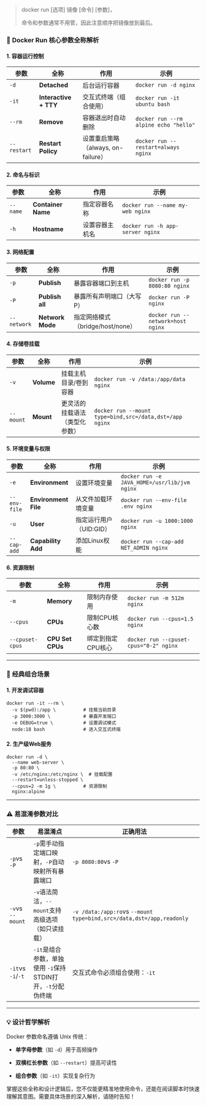 >docker run \[选项]   镜像  \[命令] \[参数]，
>
>命令和参数通常不用管，因此注意顺序把镜像放到最后。

### 🐳 ​**​Docker Run 核心参数全称解析​**​

#### ​**​1. 容器运行控制​**​

|参数|全称|作用|示例|
|---|---|---|---|
|`-d`|​**​Detached​**​|后台运行容器|`docker run -d nginx`|
|`-it`|​**​Interactive + TTY​**​|交互式终端（组合使用）|`docker run -it ubuntu bash`|
|`--rm`|​**​Remove​**​|容器退出时自动删除|`docker run --rm alpine echo "hello"`|
|`--restart`|​**​Restart Policy​**​|设置重启策略（always, on-failure）|`docker run --restart=always nginx`|

#### ​**​2. 命名与标识​**​

|参数|全称|作用|示例|
|---|---|---|---|
|`--name`|​**​Container Name​**​|指定容器名称|`docker run --name my-web nginx`|
|`-h`|​**​Hostname​**​|设置容器主机名|`docker run -h app-server nginx`|

#### ​**​3. 网络配置​**​

|参数|全称|作用|示例|
|---|---|---|---|
|`-p`|​**​Publish​**​|暴露容器端口到主机|`docker run -p 8080:80 nginx`|
|`-P`|​**​Publish all​**​|暴露所有声明端口（大写P）|`docker run -P nginx`|
|`--network`|​**​Network Mode​**​|指定网络模式（bridge/host/none）|`docker run --network=host nginx`|

#### ​**​4. 存储卷挂载​**​

|参数|全称|作用|示例|
|---|---|---|---|
|`-v`|​**​Volume​**​|挂载主机目录/卷到容器|`docker run -v /data:/app/data nginx`|
|`--mount`|​**​Mount​**​|更灵活的挂载语法（类型化参数）|`docker run --mount type=bind,src=/data,dst=/app nginx`|

#### ​**​5. 环境变量与权限​**​

|参数|全称|作用|示例|
|---|---|---|---|
|`-e`|​**​Environment​**​|设置环境变量|`docker run -e JAVA_HOME=/usr/lib/jvm nginx`|
|`--env-file`|​**​Environment File​**​|从文件加载环境变量|`docker run --env-file .env nginx`|
|`-u`|​**​User​**​|指定运行用户（UID:GID）|`docker run -u 1000:1000 nginx`|
|`--cap-add`|​**​Capability Add​**​|添加Linux权能|`docker run --cap-add NET_ADMIN nginx`|

#### ​**​6. 资源限制​**​

|参数|全称|作用|示例|
|---|---|---|---|
|`-m`|​**​Memory​**​|限制内存使用|`docker run -m 512m nginx`|
|`--cpus`|​**​CPUs​**​|限制CPU核心数|`docker run --cpus=1.5 nginx`|
|`--cpuset-cpus`|​**​CPU Set CPUs​**​|绑定到指定CPU核心|`docker run --cpuset-cpus="0-2" nginx`|

---

### 📌 ​**​经典组合场景​**​

#### 1. 开发调试容器

```
docker run -it --rm \
  -v $(pwd):/app \          # 挂载当前目录
  -p 3000:3000 \            # 暴露开发端口
  -e DEBUG=true \           # 设置调试模式
  node:18 bash              # 进入交互式终端
```

#### 2. 生产级Web服务

```
docker run -d \
  --name web-server \
  -p 80:80 \
  -v /etc/nginx:/etc/nginx \  # 挂载配置
  --restart=unless-stopped \
  --cpus=2 -m 1g \          # 资源限制
  nginx:alpine
```

---

### ⚠️ ​**​易混淆参数对比​**​

|参数|易混淆点|正确用法|
|---|---|---|
|`-p`vs `-P`|`-p`需手动指定端口映射，`-P`自动映射所有暴露端口|`-p 8080:80`vs `-P`|
|`-v`vs `--mount`|`-v`语法简洁，`--mount`支持高级选项（如只读挂载）|`-v /data:/app:ro`vs `--mount type=bind,src=/data,dst=/app,readonly`|
|`-it`vs `-i`/`-t`|`-it`是组合参数，单独使用 `-i`保持STDIN打开，`-t`分配伪终端|交互式命令必须组合使用：`-it`|

---

### 💡 ​**​设计哲学解析​**​

Docker 参数命名遵循 Unix 传统：

- ​**​单字母参数​**​（如 `-d`）用于高频操作
    
- ​**​双横杠长参数​**​（如 `--restart`）提高可读性
    
- ​**​组合参数​**​（如 `-it`）实现复杂行为
    

掌握这些全称和设计逻辑后，您不仅能更精准地使用命令，还能在阅读脚本时快速理解其意图。需要具体场景的深入解析，请随时告知！
